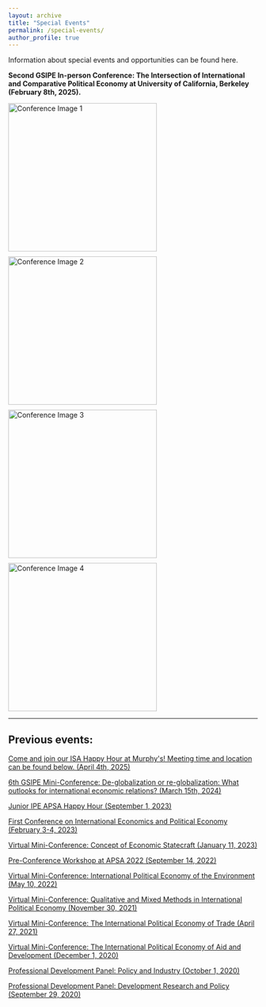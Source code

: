 ```yaml
---
layout: archive
title: "Special Events"
permalink: /special-events/
author_profile: true
---
```

Information about special events and opportunities can be found here.

**Second GSIPE In-person Conference: The Intersection of International and Comparative Political Economy at University of California, Berkeley (February 8th, 2025).**

<div style="display: flex; flex-wrap: wrap; gap: 10px;">
    <img src="https://gsipe-workshop.github.io/files/Berkeley_conferences/Berkeley020825.jpg" alt="Conference Image 1" width="300">
    <img src="https://gsipe-workshop.github.io/files/Berkeley_conferences/Berkeley020825_2.jpg" alt="Conference Image 2" width="300">
    <img src="https://gsipe-workshop.github.io/files/Berkeley_conferences/Berkeley020825_3.jpg" alt="Conference Image 3" width="300">
    <img src="https://gsipe-workshop.github.io/files/Berkeley_conferences/Berkeley020825_4.jpg" alt="Conference Image 4" width="300">

</div>

<hr>

## Previous events:

<a href="https://gsipe-workshop.github.io/files/GSIPE_flyer.jpg"> Come and join our ISA Happy Hour at Murphy's! Meeting time and location can be found below. (April 4th, 2025) </a>

<a href="https://gsipe-workshop.github.io/files/GSIPE_6th_mini-conference_call_new - Documenti Google.pdf">6th GSIPE Mini-Conference: De-globalization or re-globalization: What outlooks for international economic relations? (March 15th, 2024)</a>


<a href="https://twitter.com/gradstudent_ipe/status/1679871368068775937">Junior IPE APSA Happy Hour (September 1, 2023)</a>

<a href="https://gsipe-workshop.github.io/special-events/First_conference/">First Conference on International Economics and Political Economy (February 3-4, 2023)</a>

<a href="https://gsipe-workshop.github.io/files/miniconference_jan2023.pdf">Virtual Mini-Conference: Concept of Economic Statecraft (January 11, 2023)</a>

<a href="https://gsipe-workshop.github.io/files/GSIPE_APSA_2022_program.pdf">Pre-Conference Workshop at APSA 2022 (September 14, 2022)</a>

<a href="https://gsipe-workshop.github.io/files/Environment-conference-program.pdf">Virtual Mini-Conference: International Political Economy of the Environment (May 10, 2022)</a>

<a href="https://gsipe-workshop.github.io/files/Mixed-methods-conference-program.pdf">Virtual Mini-Conference: Qualitative and Mixed Methods in International Political Economy (November 30, 2021)</a>

<a href="https://gsipe-workshop.github.io/files/Trade-conference-GSIPE-Program.pdf">Virtual Mini-Conference: The International Political Economy of Trade (April 27, 2021)</a>

<a href="https://gsipe-workshop.github.io/files/AD-conference-GSIPE-Program.pdf">Virtual Mini-Conference: The International Political Economy of Aid and Development (December 1, 2020)</a>

<a href="https://gsipe-workshop.github.io/files/Policy_panel.png">Professional Development Panel: Policy and Industry (October 1, 2020)</a>

<a href="https://gsipe-workshop.github.io/files/Dev_panel.png">Professional Development Panel: Development Research and Policy (September 29, 2020)</a>

